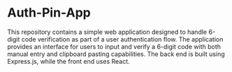# Auth-Pin-App
This repository contains a simple web application designed to handle 6-digit code verification as part of a user authentication flow. The application provides an interface for users to input and verify a 6-digit code with both manual entry and clipboard pasting capabilities. The back end is built using Express.js, while the front end uses React.
